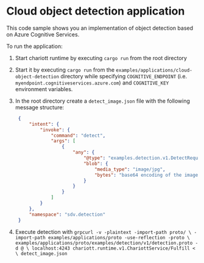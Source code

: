 # Cloud object detection application

This code sample shows you an implementation of object detection based on Azure
Cognitive Services.

To run the application:

1. Start chariott runtime by executing `cargo run` from the root directory
2. Start it by executing `cargo run` from the
   `examples/applications/cloud-object-detection` directory while specifying
   `COGNITIVE_ENDPOINT` (i.e. `myendpoint.cognitiveservices.azure.com`) and
   `COGNITIVE_KEY` environment variables.
3. In the root directory create a `detect_image.json` file with the following
   message structure:

   ```json
    {
        "intent": {
            "invoke": {
                "command": "detect",
                "args": [
                    {
                        "any": {
                            "@type": "examples.detection.v1.DetectRequest",
                            "blob": {
                                "media_type": "image/jpg",
                                "bytes": "base64 encoding of the image"
                            }
                        }
                    }
                ]
            }
        },
        "namespace": "sdv.detection"
    }
   ```

4. Execute detection with `grpcurl -v -plaintext -import-path proto/ \
   -import-path examples/applications/proto -use-reflection -proto \
   examples/applications/proto/examples/detection/v1/detection.proto -d @ \
   localhost:4243 chariott.runtime.v1.ChariottService/Fulfill < \
   detect_image.json`
